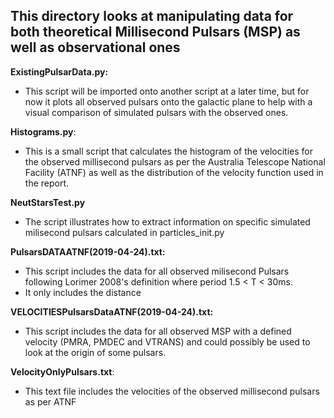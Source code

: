 ## This directory looks at manipulating data for both theoretical Millisecond Pulsars (MSP) as well as observational ones

**ExistingPulsarData.py:**
- This script will be imported onto another script at a later time, but for now it plots all observed pulsars onto the galactic plane to help with a visual comparison of simulated
  pulsars with the observed ones.
 
 **Histograms.py**:
 - This is a small script that calculates the histogram of the velocities for the observed millisecond pulsars as per the Australia Telescope National Facility (ATNF) as well as the distribution of the velocity function used in the report.
 
**NeutStarsTest.py**
- The script illustrates how to extract information on specific simulated milisecond pulsars calculated in particles_init.py
  
**PulsarsDATAATNF(2019-04-24).txt:**
 - This script includes the data for all observed milisecond Pulsars following Lorimer 2008's definition where period 1.5 < T < 30ms.
 - It only includes the distance
 
 **VELOCITIESPulsarsDataATNF(2019-04-24).txt:**
 - This script includes the data for all observed MSP with a defined velocity (PMRA, PMDEC and VTRANS) and could possibly be used to look at the origin of some pulsars.

**VelocityOnlyPulsars.txt**:
- This text file includes the velocities of the observed millisecond pulsars as per ATNF
